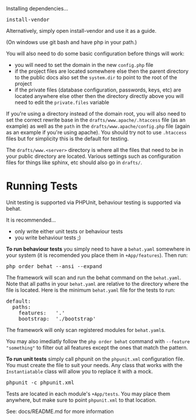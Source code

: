Installing dependencies...

<pre>
install-vendor
</pre>

Alternatively, simply open install-vendor and use it as a guide.

(On windows use git bash and have php in your path.)

You will also need to do some basic configuration before things will work:

 * you will need to set the domain in the new `config.php` file 
 * if the project files are located somewhere else then the parent directory to 
the public docs also set the `system.dir` to point to the root of the project
 * if the private files (database configuration, passwords, keys, etc) are 
located anywhere else other then the directory directly above you will need to 
edit the `private.files` variable

If you're using a directory instead of the domain root, you will also need to
set the correct rewrite base in the `drafts/www.apache/.htaccess` file (as an
example) as well as the `path` in the `drafts/www.apache/config.php` file (again
as an example if you're using apache). You should try not to use `.htaccess` 
files but for simplicity this is the default for testing.

The `drafts/www.<server>` directory is where all the files that need to be 
in your public directory are located. Various settings such as configuration 
files for things like sphinx, etc should also go in `drafts/`.

Running Tests
=============

Unit testing is supported via PHPUnit, behaviour testing is supported via behat.

It is recommended...

 * only write either unit tests or behaviour tests
 * you write behaviour tests ;)

<b>To run behaviour tests</b> you simply need to have a `behat.yaml` somewhere 
in your system (it is recomended you place them in `+App/features`). Then run:

<pre>
php order behat --ansi --expand
</pre>

The framework will scan and run the behat command on the `behat.yaml`. Note that
all paths in your `behat.yaml` are relative to the directory where the file is
located. Here is the minimum `behat.yaml` file for the tests to run:

<pre>
default:
  paths:
    features:   '.'
    bootstrap:  './bootstrap'
</pre>

The framework will only scan registered modules for `behat.yaml`s.

You may also imediatly follow the `php order behat` command with 
`--feature "something"` to filter out all features except the ones that match
the pattern.

<b>To run unit tests</b> simply call phpunit on the `phpunit.xml` configuration
file. You must create the file to suit your needs. Any class that works with
the `Instantiatable` class will allow you to replace it with a mock.

<pre>
phpunit -c phpunit.xml
</pre>

Tests are located in each module's <code>+App/tests</code>. You may place them 
anywhere, but make sure to point `phpunit.xml` to that location.

See: docs/README.md for more information